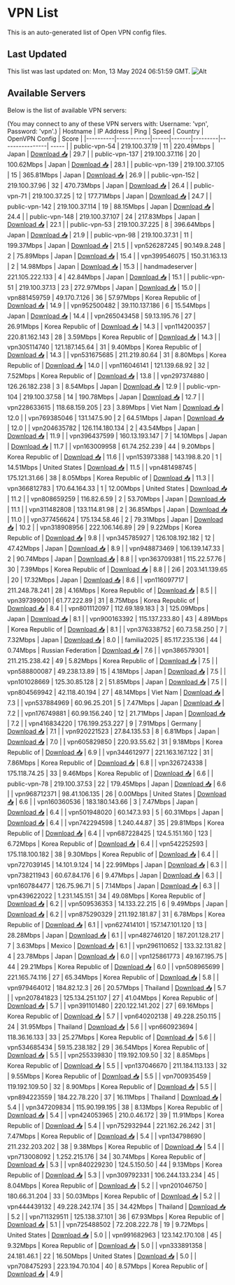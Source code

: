 # VPN List

This is an auto-generated list of Open VPN config files.

## Last Updated

This list was last updated on: Mon, 13 May 2024 06:51:59 GMT.
![Alt](https://repobeats.axiom.co/api/embed/186b98318ef1479477931607c1ad7d823f12451f.svg "Repobeats analytics image")

## Available Servers

Below is the list of available VPN servers:

(You may connect to any of these VPN servers with: Username: 'vpn', Password: 'vpn'.)
| Hostname | IP Address | Ping | Speed | Country | OpenVPN Config | Score |
|----------|------------|------|-------|---------|----------------| ----- |
| public-vpn-54 | 219.100.37.19 | 11 | 220.49Mbps | Japan | [Download 📥](./configs/server_0_JP.ovpn) | 29.7 |
| public-vpn-137 | 219.100.37.116 | 20 | 100.62Mbps | Japan | [Download 📥](./configs/server_1_JP.ovpn) | 28.1 |
| public-vpn-139 | 219.100.37.105 | 15 | 365.81Mbps | Japan | [Download 📥](./configs/server_2_JP.ovpn) | 26.9 |
| public-vpn-152 | 219.100.37.96 | 32 | 470.73Mbps | Japan | [Download 📥](./configs/server_3_JP.ovpn) | 26.4 |
| public-vpn-71 | 219.100.37.25 | 12 | 177.71Mbps | Japan | [Download 📥](./configs/server_4_JP.ovpn) | 24.7 |
| public-vpn-142 | 219.100.37.114 | 19 | 88.15Mbps | Japan | [Download 📥](./configs/server_5_JP.ovpn) | 24.4 |
| public-vpn-148 | 219.100.37.107 | 24 | 217.83Mbps | Japan | [Download 📥](./configs/server_6_JP.ovpn) | 22.1 |
| public-vpn-53 | 219.100.37.225 | 8 | 396.64Mbps | Japan | [Download 📥](./configs/server_7_JP.ovpn) | 21.9 |
| public-vpn-98 | 219.100.37.31 | 11 | 199.37Mbps | Japan | [Download 📥](./configs/server_8_JP.ovpn) | 21.5 |
| vpn526287245 | 90.149.8.248 | 2 | 75.89Mbps | Japan | [Download 📥](./configs/server_9_JP.ovpn) | 15.4 |
| vpn399546075 | 150.31.163.13 | 2 | 14.98Mbps | Japan | [Download 📥](./configs/server_10_JP.ovpn) | 15.3 |
| handmadeserver | 221.105.222.133 | 4 | 42.84Mbps | Japan | [Download 📥](./configs/server_11_JP.ovpn) | 15.1 |
| public-vpn-51 | 219.100.37.13 | 23 | 272.97Mbps | Japan | [Download 📥](./configs/server_12_JP.ovpn) | 15.0 |
| vpn881459759 | 49.170.7.126 | 36 | 57.97Mbps | Korea Republic of | [Download 📥](./configs/server_13_KR.ovpn) | 14.9 |
| vpn952500482 | 39.110.137.186 | 6 | 15.54Mbps | Japan | [Download 📥](./configs/server_14_JP.ovpn) | 14.4 |
| vpn265043458 | 59.13.195.76 | 27 | 26.91Mbps | Korea Republic of | [Download 📥](./configs/server_15_KR.ovpn) | 14.3 |
| vpn114200357 | 220.81.162.143 | 28 | 3.59Mbps | Korea Republic of | [Download 📥](./configs/server_16_KR.ovpn) | 14.3 |
| vpn305114740 | 121.187.145.64 | 31 | 9.40Mbps | Korea Republic of | [Download 📥](./configs/server_17_KR.ovpn) | 14.3 |
| vpn531675685 | 211.219.80.64 | 31 | 8.80Mbps | Korea Republic of | [Download 📥](./configs/server_18_KR.ovpn) | 14.0 |
| vpn116046141 | 121.139.68.92 | 32 | 7.52Mbps | Korea Republic of | [Download 📥](./configs/server_19_KR.ovpn) | 13.8 |
| vpn297374880 | 126.26.182.238 | 3 | 8.54Mbps | Japan | [Download 📥](./configs/server_20_JP.ovpn) | 12.9 |
| public-vpn-104 | 219.100.37.58 | 14 | 190.78Mbps | Japan | [Download 📥](./configs/server_21_JP.ovpn) | 12.7 |
| vpn228633615 | 118.68.159.205 | 23 | 3.89Mbps | Viet Nam | [Download 📥](./configs/server_22_VN.ovpn) | 12.0 |
| vpn769385046 | 131.147.5.90 | 2 | 64.51Mbps | Japan | [Download 📥](./configs/server_23_JP.ovpn) | 12.0 |
| vpn204635782 | 126.114.180.134 | 2 | 43.54Mbps | Japan | [Download 📥](./configs/server_24_JP.ovpn) | 11.9 |
| vpn396437599 | 160.13.193.147 | 7 | 14.10Mbps | Japan | [Download 📥](./configs/server_25_JP.ovpn) | 11.7 |
| vpn163009958 | 61.74.252.239 | 44 | 9.20Mbps | Korea Republic of | [Download 📥](./configs/server_26_KR.ovpn) | 11.6 |
| vpn153973388 | 143.198.8.20 | 1 | 14.51Mbps | United States | [Download 📥](./configs/server_27_US.ovpn) | 11.5 |
| vpn481498745 | 175.121.31.66 | 38 | 8.05Mbps | Korea Republic of | [Download 📥](./configs/server_28_KR.ovpn) | 11.3 |
| vpn366812783 | 170.64.164.33 | 1 | 12.00Mbps | United States | [Download 📥](./configs/server_29_US.ovpn) | 11.2 |
| vpn808659259 | 116.82.6.59 | 2 | 53.70Mbps | Japan | [Download 📥](./configs/server_30_JP.ovpn) | 11.1 |
| vpn311482808 | 133.114.81.98 | 2 | 36.85Mbps | Japan | [Download 📥](./configs/server_31_JP.ovpn) | 11.0 |
| vpn377456624 | 175.134.58.46 | 2 | 79.31Mbps | Japan | [Download 📥](./configs/server_32_JP.ovpn) | 10.2 |
| vpn318908956 | 222.106.146.89 | 29 | 9.22Mbps | Korea Republic of | [Download 📥](./configs/server_33_KR.ovpn) | 9.8 |
| vpn345785927 | 126.108.192.182 | 12 | 47.42Mbps | Japan | [Download 📥](./configs/server_34_JP.ovpn) | 8.9 |
| vpn948873469 | 106.139.147.33 | 2 | 90.74Mbps | Japan | [Download 📥](./configs/server_35_JP.ovpn) | 8.8 |
| vpn363709381 | 115.22.57.76 | 30 | 7.39Mbps | Korea Republic of | [Download 📥](./configs/server_36_KR.ovpn) | 8.8 |
| 2i6 | 203.141.139.65 | 20 | 17.32Mbps | Japan | [Download 📥](./configs/server_37_JP.ovpn) | 8.6 |
| vpn116097717 | 211.248.78.241 | 28 | 4.16Mbps | Korea Republic of | [Download 📥](./configs/server_38_KR.ovpn) | 8.5 |
| vpn397399001 | 61.77.222.89 | 31 | 8.75Mbps | Korea Republic of | [Download 📥](./configs/server_39_KR.ovpn) | 8.4 |
| vpn801112097 | 112.69.189.183 | 3 | 125.09Mbps | Japan | [Download 📥](./configs/server_40_JP.ovpn) | 8.1 |
| vpn900163392 | 115.137.233.80 | 43 | 4.89Mbps | Korea Republic of | [Download 📥](./configs/server_41_KR.ovpn) | 8.1 |
| vpn376338752 | 60.73.58.250 | 7 | 7.32Mbps | Japan | [Download 📥](./configs/server_42_JP.ovpn) | 8.0 |
| familia2025 | 85.117.235.136 | 44 | 0.74Mbps | Russian Federation | [Download 📥](./configs/server_43_RU.ovpn) | 7.6 |
| vpn386579301 | 211.215.238.42 | 49 | 5.82Mbps | Korea Republic of | [Download 📥](./configs/server_44_KR.ovpn) | 7.5 |
| vpn588800087 | 49.238.13.89 | 15 | 4.18Mbps | Japan | [Download 📥](./configs/server_45_JP.ovpn) | 7.5 |
| vpn101028669 | 125.30.85.128 | 2 | 51.85Mbps | Japan | [Download 📥](./configs/server_46_JP.ovpn) | 7.5 |
| vpn804569942 | 42.118.40.194 | 27 | 48.14Mbps | Viet Nam | [Download 📥](./configs/server_47_VN.ovpn) | 7.3 |
| vpn537884969 | 60.96.25.201 | 5 | 7.47Mbps | Japan | [Download 📥](./configs/server_48_JP.ovpn) | 7.2 |
| vpn176749881 | 60.99.156.240 | 12 | 21.71Mbps | Japan | [Download 📥](./configs/server_49_JP.ovpn) | 7.2 |
| vpn416834220 | 176.199.253.227 | 9 | 7.91Mbps | Germany | [Download 📥](./configs/server_50_DE.ovpn) | 7.1 |
| vpn920221523 | 27.84.135.53 | 8 | 6.81Mbps | Japan | [Download 📥](./configs/server_51_JP.ovpn) | 7.0 |
| vpn605829850 | 220.93.55.62 | 31 | 9.18Mbps | Korea Republic of | [Download 📥](./configs/server_52_KR.ovpn) | 6.9 |
| vpn344612977 | 221.163.167.122 | 31 | 7.86Mbps | Korea Republic of | [Download 📥](./configs/server_53_KR.ovpn) | 6.8 |
| vpn326724338 | 175.118.74.25 | 33 | 9.46Mbps | Korea Republic of | [Download 📥](./configs/server_54_KR.ovpn) | 6.6 |
| public-vpn-78 | 219.100.37.53 | 22 | 179.45Mbps | Japan | [Download 📥](./configs/server_55_JP.ovpn) | 6.6 |
| vpn968712371 | 98.41.106.135 | 26 | 0.00Mbps | United States | [Download 📥](./configs/server_56_US.ovpn) | 6.6 |
| vpn160360536 | 183.180.143.66 | 3 | 7.47Mbps | Japan | [Download 📥](./configs/server_57_JP.ovpn) | 6.4 |
| vpn501948020 | 60.147.3.93 | 5 | 60.31Mbps | Japan | [Download 📥](./configs/server_58_JP.ovpn) | 6.4 |
| vpn742294598 | 1.240.44.87 | 35 | 29.81Mbps | Korea Republic of | [Download 📥](./configs/server_59_KR.ovpn) | 6.4 |
| vpn687228425 | 124.5.151.160 | 123 | 6.72Mbps | Korea Republic of | [Download 📥](./configs/server_60_KR.ovpn) | 6.4 |
| vpn542252593 | 175.118.100.182 | 38 | 9.30Mbps | Korea Republic of | [Download 📥](./configs/server_61_KR.ovpn) | 6.4 |
| vpn727039145 | 14.101.9.124 | 14 | 22.99Mbps | Japan | [Download 📥](./configs/server_62_JP.ovpn) | 6.3 |
| vpn738211943 | 60.67.84.176 | 6 | 9.47Mbps | Japan | [Download 📥](./configs/server_63_JP.ovpn) | 6.3 |
| vpn160784477 | 126.75.96.71 | 5 | 7.14Mbps | Japan | [Download 📥](./configs/server_64_JP.ovpn) | 6.3 |
| vpn439622022 | 1.231.145.151 | 34 | 49.08Mbps | Korea Republic of | [Download 📥](./configs/server_65_KR.ovpn) | 6.2 |
| vpn509536353 | 14.133.22.215 | 6 | 9.49Mbps | Japan | [Download 📥](./configs/server_66_JP.ovpn) | 6.2 |
| vpn875290329 | 211.192.181.87 | 31 | 6.78Mbps | Korea Republic of | [Download 📥](./configs/server_67_KR.ovpn) | 6.1 |
| vpn627414101 | 157.147.101.120 | 13 | 28.28Mbps | Japan | [Download 📥](./configs/server_68_JP.ovpn) | 6.1 |
| vpn482746120 | 187.201.128.217 | 7 | 3.63Mbps | Mexico | [Download 📥](./configs/server_69_MX.ovpn) | 6.1 |
| vpn296110652 | 133.32.131.82 | 4 | 23.78Mbps | Japan | [Download 📥](./configs/server_70_JP.ovpn) | 6.0 |
| vpn125861773 | 49.167.195.75 | 44 | 29.21Mbps | Korea Republic of | [Download 📥](./configs/server_71_KR.ovpn) | 6.0 |
| vpn508965699 | 221.165.74.116 | 27 | 65.34Mbps | Korea Republic of | [Download 📥](./configs/server_72_KR.ovpn) | 5.8 |
| vpn979464012 | 184.82.12.3 | 26 | 20.57Mbps | Thailand | [Download 📥](./configs/server_73_TH.ovpn) | 5.7 |
| vpn207841823 | 125.134.251.107 | 27 | 41.04Mbps | Korea Republic of | [Download 📥](./configs/server_74_KR.ovpn) | 5.7 |
| vpn391101480 | 220.122.141.202 | 27 | 69.16Mbps | Korea Republic of | [Download 📥](./configs/server_75_KR.ovpn) | 5.7 |
| vpn640202138 | 49.228.250.115 | 24 | 31.95Mbps | Thailand | [Download 📥](./configs/server_76_TH.ovpn) | 5.6 |
| vpn660923694 | 118.36.16.133 | 33 | 25.27Mbps | Korea Republic of | [Download 📥](./configs/server_77_KR.ovpn) | 5.6 |
| vpn534685434 | 59.15.238.182 | 29 | 36.54Mbps | Korea Republic of | [Download 📥](./configs/server_78_KR.ovpn) | 5.5 |
| vpn255339830 | 119.192.109.50 | 32 | 8.85Mbps | Korea Republic of | [Download 📥](./configs/server_79_KR.ovpn) | 5.5 |
| vpn137046670 | 211.184.113.133 | 32 | 9.55Mbps | Korea Republic of | [Download 📥](./configs/server_80_KR.ovpn) | 5.5 |
| vpn700935459 | 119.192.109.50 | 32 | 8.90Mbps | Korea Republic of | [Download 📥](./configs/server_81_KR.ovpn) | 5.5 |
| vpn894223559 | 184.22.78.220 | 37 | 16.11Mbps | Thailand | [Download 📥](./configs/server_82_TH.ovpn) | 5.4 |
| vpn347209834 | 115.90.199.195 | 38 | 8.13Mbps | Korea Republic of | [Download 📥](./configs/server_83_KR.ovpn) | 5.4 |
| vpn424053965 | 210.0.46.172 | 39 | 11.91Mbps | Korea Republic of | [Download 📥](./configs/server_84_KR.ovpn) | 5.4 |
| vpn752932944 | 221.162.26.242 | 31 | 7.47Mbps | Korea Republic of | [Download 📥](./configs/server_85_KR.ovpn) | 5.4 |
| vpn134798690 | 211.232.203.202 | 38 | 9.38Mbps | Korea Republic of | [Download 📥](./configs/server_86_KR.ovpn) | 5.4 |
| vpn713008092 | 1.252.215.176 | 34 | 30.74Mbps | Korea Republic of | [Download 📥](./configs/server_87_KR.ovpn) | 5.3 |
| vpn840229230 | 124.5.150.50 | 44 | 9.13Mbps | Korea Republic of | [Download 📥](./configs/server_88_KR.ovpn) | 5.3 |
| vpn309792331 | 106.244.133.234 | 45 | 8.04Mbps | Korea Republic of | [Download 📥](./configs/server_89_KR.ovpn) | 5.2 |
| vpn201046750 | 180.66.31.204 | 33 | 50.03Mbps | Korea Republic of | [Download 📥](./configs/server_90_KR.ovpn) | 5.2 |
| vpn444439132 | 49.228.242.174 | 35 | 34.42Mbps | Thailand | [Download 📥](./configs/server_91_TH.ovpn) | 5.2 |
| vpn711329511 | 125.138.37.101 | 36 | 67.93Mbps | Korea Republic of | [Download 📥](./configs/server_92_KR.ovpn) | 5.1 |
| vpn725488502 | 72.208.222.78 | 19 | 9.72Mbps | United States | [Download 📥](./configs/server_93_US.ovpn) | 5.0 |
| vpn991682963 | 123.142.170.108 | 45 | 9.32Mbps | Korea Republic of | [Download 📥](./configs/server_94_KR.ovpn) | 5.0 |
| vpn333891358 | 24.181.46.1 | 22 | 16.50Mbps | United States | [Download 📥](./configs/server_95_US.ovpn) | 5.0 |
| vpn708475293 | 223.194.70.104 | 40 | 8.57Mbps | Korea Republic of | [Download 📥](./configs/server_96_KR.ovpn) | 4.9 |
